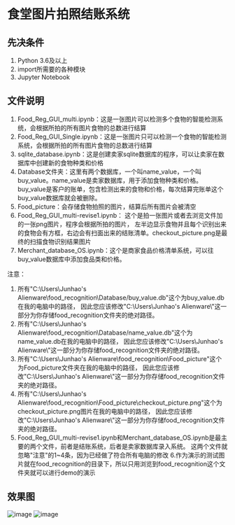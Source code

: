 # 食堂图片拍照结账系统
## 先决条件
1. Python 3.6及以上
2. import所需要的各种模块
3. Jupyter Notebook
## 文件说明
1. Food_Reg_GUI_multi.ipynb：这是一张图片可以检测多个食物的智能检测系统，会根据所拍的所有图片食物的总数进行结算
3. Food_Reg_GUI_Single.ipynb：这是一张图片只可以检测一个食物的智能检测系统，会根据所拍的所有图片食物的总数进行结算
4. sqlite_database.ipynb：这是创建卖家sqlite数据库的程序，可以让卖家在数据库中创建新的食物种类和价格
5. Database文件夹：这里有两个数据库，一个叫name_value，一个叫buy_value。name_value是卖家数据库，用于添加食物种类和价格。
buy_value是客户的账单，包含检测出来的食物和价格，每次结算完账单这个buy_value数据库就会被删除。
5. Food_picture：会存储食物拍照的图片，结算后所有图片会被清空
6. Food_Reg_GUI_multi-revise1.ipynb： 这个是拍一张图片或者去浏览文件加的一张png图片，程序会根据所拍的图片，
左半边显示食物并且每个识别出来的食物会有方框，右边会有扫面出来的结账清单。checkout_picture.png是最终的扫描食物识别结果图片
7. Merchant_database_OS.ipynb：这个是商家食品价格清单系统，可以往buy_value数据库中添加食品类和价格。

注意：
1. 所有"C:\\Users\\Junhao's Alienware\\food_recognition\\Database/buy_value.db"这个为buy_value.db在我的电脑中的路径，
因此您应该修改"C:\\Users\\Junhao's Alienware\\"这一部分为你存储food_recognition文件夹的绝对路径。
2. 所有"C:\\Users\\Junhao's Alienware\\food_recognition\\Database/name_value.db"这个为name_value.db在我的电脑中的路径，
因此您应该修改"C:\\Users\\Junhao's Alienware\\"这一部分为你存储food_recognition文件夹的绝对路径。
3. 所有"C:\\Users\\Junhao's Alienware\\food_recognition\\Food_picture"这个为Food_picture文件夹在我的电脑中的路径，
因此您应该修改"C:\\Users\\Junhao's Alienware\\"这一部分为你存储food_recognition文件夹的绝对路径。
4. 所有"C:\\Users\\Junhao's Alienware\\food_recognition\\Food_picture\\checkout_picture.png"这个为checkout_picture.png图片在我的电脑中的路径，
因此您应该修改"C:\\Users\\Junhao's Alienware\\"这一部分为你存储food_recognition文件夹的绝对路径。
5. Food_Reg_GUI_multi-revise1.ipynb和Merchant_database_OS.ipynb是最主要的两个文件，前者是结账系统，后者是卖家数据库录入系统。
这两个文件就忽略"注意"的1~4条，因为已经做了符合所有电脑的修改
6.作为演示的测试图片就在food_recognition的目录下，所以只用浏览到food_recognition这个文件夹就可以进行demo的演示

## 效果图
![image](https://user-images.githubusercontent.com/48834693/133499178-3f2c1ca0-986f-4d9f-a4ba-ad82fbbde4cc.png)
![image](https://user-images.githubusercontent.com/48834693/133499207-4b35053f-3774-4e73-8ec3-a7c58d6c9c9a.png)


